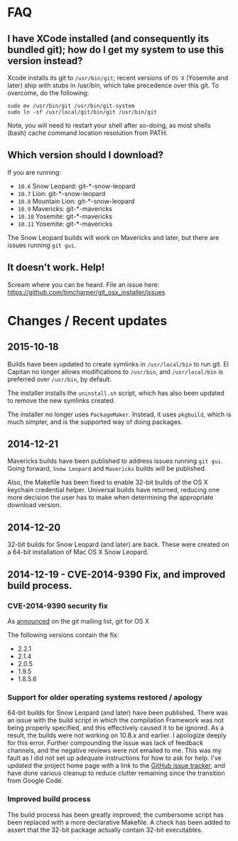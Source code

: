# FAQ

## I have XCode installed (and consequently its bundled git); how do I get my system to use this version instead?

Xcode installs its git to `/usr/bin/git`; recent versions of `OS X`
(Yosemite and later) ship with stubs in /usr/bin, which take
precedence over this git. To overcome, do the following:

    sudo mv /usr/bin/git /usr/bin/git-system
    sudo ln -sf /usr/local/git/bin/git /usr/bin/git

Note, you will need to restart your shell after so-doing, as most shells (bash) cache command location resolution from PATH.

## Which version should I download?

If you are running:

- `10.6` Snow Leopard: git-*-snow-leopard
- `10.7` Lion: git-*-snow-leopard
- `10.8` Mountain Lion: git-*-snow-leopard
- `10.9` Mavericks: git-*-mavericks
- `10.10` Yosemite: git-*-mavericks
- `10.11` Yosemite: git-*-mavericks

The Snow Leopard builds will work on Mavericks and later, but there are issues running `git gui`.

## It doesn't work. Help!

Scream where you can be heard. File an issue here: https://github.com/timcharper/git_osx_installer/issues

# Changes / Recent updates

## 2015-10-18

Builds have been updated to create symlinks in `/usr/local/bin` to run git. El Capitan no longer allows modifications to `/usr/bin`, and `/usr/local/bin` is preferred over `/usr/bin`, by default.

The installer installs the `uninstall.sh` script, which has also been updated to remove the new symlinks created.

The installer no longer uses `PackageMaker`. Instead, it uses `pkgbuild`, which is much simpler, and is the supported way of doing packages.

## 2014-12-21

Mavericks builds have been published to address issues running `git gui`. Going forward, `Snow Leopard` and `Mavericks` builds will be published.

Also, the Makefile has been fixed to enable 32-bit builds of the OS X keychain credential helper. Universal builds have returned, reducing one more decision the user has to make when determining the appropriate download version.

## 2014-12-20

32-bit builds for Snow Leopard (and later) are back. These were created on a 64-bit installation of Mac OS X Snow Leopard.

## 2014-12-19 - CVE-2014-9390 Fix, and improved build process.

### CVE-2014-9390 security fix

As [announced](http://article.gmane.org/gmane.linux.kernel/1853266) on the git mailing list, git for OS X 

The following versions contain the fix:

- 2.2.1
- 2.1.4
- 2.0.5
- 1.9.5
- 1.8.5.6

### Support for older operating systems restored / apology

64-bit builds for Snow Leopard (and later) have been published. There was an issue with the build script in which the compilation Framework was not being properly specified, and this effectively caused it to be ignored. As a result, the builds were not working on 10.8.x and earlier. I apologize deeply for this error. Further compounding the issue was lack of feedback channels, and the negative reviews were not emailed to me. This was my fault as I did not set up adequate instructions for how to ask for help. I've updated the project home page with a link to the [GitHub issue tracker](https://github.com/timcharper/git_osx_installer/issues), and have done various cleanup to reduce clutter remaining since the transition from Google Code.

### Improved build process

The build process has been greatly improved; the cumbersome script has been replaced with a more declarative Makefile. A check has been added to assert that the 32-bit package actually contain 32-bit executables.
